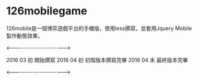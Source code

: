 # 126mobilegame

126mobile是一個博弈遊戲平台的手機版，使用less撰寫，並套用Jquery Mobile製作動態效果。

<--------------------->

2016 03 初  開始撰寫
2016 04 初  初階版本撰寫完畢
2016 04 末  最終版本完畢

<--------------------->
